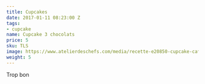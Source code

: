 ```yaml
---
title: Cupcakes
date: 2017-01-11 08:23:00 Z
tags:
- cupcake
name: Cupcake 3 chocolats
price: 5
sku: TLS
image: https://www.atelierdeschefs.com/media/recette-e20850-cupcake-cafe-praline-et-noisette.jpg
weight: 5
---
```


Trop bon